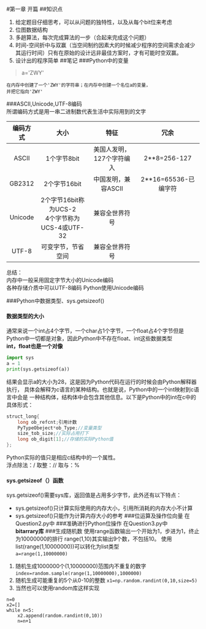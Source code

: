 #第一章 开篇
##知识点
1. 给定题目仔细思考，可以从问题的独特性，以及从每个bit位来考虑
2. 位图数据结构
3. 多趟算法，每次完成算法的一步（合起来完成这个问题）
4. 时间-空间折中与双赢（当空间制约因素大的时候减少程序的空间需求会减少
   其运行时间）只有在原始的设计远非最佳方案时，才有可能时空双赢。
5. 设计出的程序简单
##笔记
###Python中的变量  
  >a='ZWY'   

    在内存中创建了一个'ZWY'的字符串；在内存中创建一个名位a的变量，
    并把它指向'ZWY'
###ASCII,Unicode,UTF-8编码   
所谓编码方式是用一串二进制数代表生活中实际用到的文字  

|编码方式| 大小 | 特征 | 冗余 |  
|:----: | :----: | :----: | :----: |    
|ASCII|1个字节8bit|美国人发明，127个字符编入|2**8=256-127|
|GB2312|2个字节16bit|中国发明，兼容ASCII|2**16=65536-已编字符|
|Unicode|2个字节16bit称为UCS-2<br>4个字节称为UCS-4或UTF-32|兼容全世界符号||
|UTF-8|可变字节，节省空间|兼容全世界符号||
总结：  
内存中一般采用固定字节大小的Unicode编码  
各种存储介质中可以UTF-8编码
Python使用Unicode编码

###Python中数据类型、sys.getsizeof()  
#### **数据类型的大小**
通常来说一个int占4个字节，一个char占1个字节，一个float占4个字节但是Python中一切都是对象，因此Python中不存在float、int这些数据类型  
**int，float也是一个对像**  
```Python
import sys
a = 1
print(sys.getsizeof(a)) 
```   
结果会显示a的大小为28，这是因为Python代码在运行的时候会由Python解释器执行，
具体会解释为c语言的某种结构。也就是说，Python中的一个int映射到c语言中会是
一种结构体，结构体中会包含其他信息。以下是Python中的int在c中的具体形式：
```C
struct_long{
    long ob_refcnt;引用计数
    PyTypeObeject*ob_Type;//变量类型
    size_tob_size;//实际占用打下
    long ob_digit[1];//存储的实际Python值
};
```
Python实际的值只是相应c结构中的一个属性。  
浮点除法：/ 取整：// 取与：%
#### sys.getsizeof（）函数  
sys.getsizeof()需要sys库，返回值是占用多少字节，此外还有以下特点：
* sys.getsizeof()只计算实际使用的内存大小，引用所消耗的内存大小不计算
* sys.getsizeof()只能作为计算内存大小的参考
###位运算及操作位向量
在Question2.py中
###准确进行Python位操作
在Question3.py中  
**bitarrary库**
###生成随机数
使用range函数输出一个开始为1，步进为1，终止为10000000的排行
range(1,10)其实输出9个数，不包括10。
使用list(range(1,10000000))可以转化为list类型  
`a=range(1,10000000)`  
1. 随机生成1000000个(1,10000000)范围内不重复的数字  
`index=random.sample(range(1,10000000),1000000)`  
2. 随机生成可能重复的5个从0-10的整数
`x1=np.random.randint(0,10,size=5)`
3. 当然也可以使用random库这样实现  
```
n=0
x2=[]
while n<5:
    x2.append(random.randint(0,10))
    n=n+1
```

   



